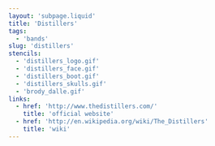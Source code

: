 ```yaml
---
layout: 'subpage.liquid'
title: 'Distillers'
tags:
  - 'bands'
slug: 'distillers'
stencils:
  - 'distillers_logo.gif'
  - 'distillers_face.gif'
  - 'distillers_boot.gif'
  - 'distillers_skulls.gif'
  - 'brody_dalle.gif'
links:
  - href: 'http://www.thedistillers.com/'
    title: 'official website'
  - href: 'http://en.wikipedia.org/wiki/The_Distillers'
    title: 'wiki'
---
```

